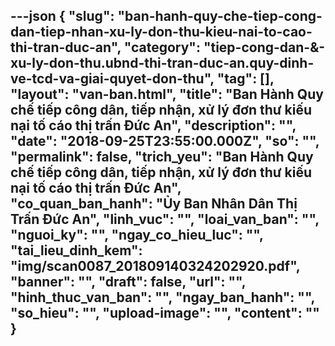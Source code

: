 ---json
{
    "slug": "ban-hanh-quy-che-tiep-cong-dan-tiep-nhan-xu-ly-don-thu-kieu-nai-to-cao-thi-tran-duc-an",
    "category": "tiep-cong-dan-&-xu-ly-don-thu.ubnd-thi-tran-duc-an.quy-dinh-ve-tcd-va-giai-quyet-don-thu",
    "tag": [],
    "layout": "van-ban.html",
    "title": "Ban Hành Quy chế tiếp công dân, tiếp nhận, xử lý đơn thư kiếu nại tố cáo thị trấn Đức An",
    "description": "",
    "date": "2018-09-25T23:55:00.000Z",
    "so": "",
    "permalink": false,
    "trich_yeu": "Ban Hành Quy chế tiếp công dân, tiếp nhận, xử lý đơn thư kiếu nại tố cáo thị trấn Đức An",
    "co_quan_ban_hanh": "Ủy Ban Nhân Dân Thị Trấn Đức An",
    "linh_vuc": "",
    "loai_van_ban": "",
    "nguoi_ky": "",
    "ngay_co_hieu_luc": "",
    "tai_lieu_dinh_kem": "img/scan0087_201809140324202920.pdf",
    "banner": "",
    "draft": false,
    "url": "",
    "hinh_thuc_van_ban": "",
    "ngay_ban_hanh": "",
    "so_hieu": "",
    "upload-image": "",
    "__content__": ""
}
---
